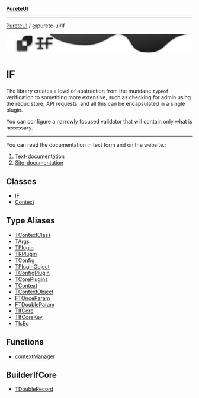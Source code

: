 [**PureteUI**](../../README.md)

***

[PureteUI](../../packages.md) / @purete-ui/if

<div align="center">

![If-logo](../../_media/LogoIf.svg)
</div>

# IF

The library creates a level of abstraction from the mundane `typeof`
verification to something more extensive, such as checking for admin using
the redux store, API requests, and all this can be encapsulated in a single
plugin.

You can configure a narrowly focused validator that will contain only what is
necessary.

---
You can read the documentation in text form and on the website.:

1) [Text-documentation](http://github.com/zerokqx/PureteUI/tree/main/docs-md/%40purete-ui/if)
2) [Site-documentation](https://zerokqx.github.io/PureteUI/modules/_purete-ui_if.html)

## Classes

- [IF](classes/IF.md)
- [Context](classes/Context.md)

## Type Aliases

- [TContextClass](type-aliases/TContextClass.md)
- [TArgs](type-aliases/TArgs.md)
- [TPlugin](type-aliases/TPlugin.md)
- [TRPlugin](type-aliases/TRPlugin.md)
- [TConfig](type-aliases/TConfig.md)
- [TPluginObject](type-aliases/TPluginObject.md)
- [TConfigPlugin](type-aliases/TConfigPlugin.md)
- [TCorePlugins](type-aliases/TCorePlugins.md)
- [TContext](type-aliases/TContext.md)
- [TContextObject](type-aliases/TContextObject.md)
- [FTOnceParam](type-aliases/FTOnceParam.md)
- [FTDoubleParam](type-aliases/FTDoubleParam.md)
- [TIfCore](type-aliases/TIfCore.md)
- [TIfCoreKey](type-aliases/TIfCoreKey.md)
- [TIsEq](type-aliases/TIsEq.md)

## Functions

- [contextManager](functions/contextManager.md)

## BuilderIfCore

- [TDoubleRecord](type-aliases/TDoubleRecord.md)
